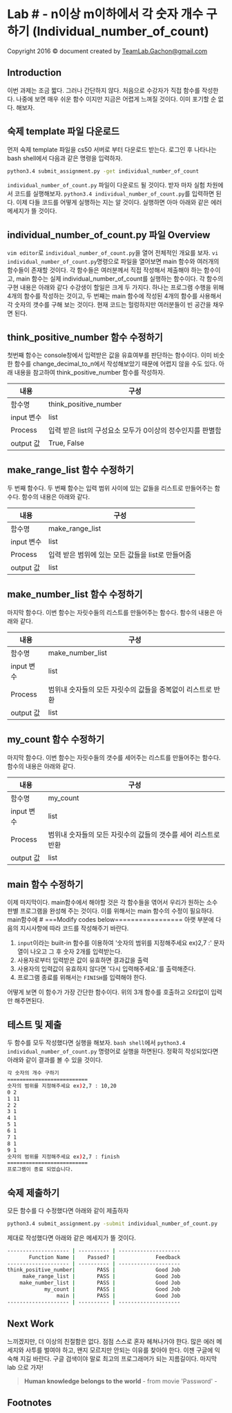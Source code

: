 Lab # - n이상 m이하에서 각 숫자 개수 구하기 (Individual_number_of_count)
===================================================
Copyright 2016 © document created by TeamLab.Gachon@gmail.com

## Introduction
이번 과제는 조금 짧다. 그러나 간단하지 않다. 처음으로 수강자가 직접 함수를 작성한다. 나중에 보면 매우 쉬운 함수 이지만 지금은 어렵게 느껴질 것이다. 이미 포기할 순 없다. 해보자.


## 숙제 template 파일 다운로드
먼저 숙제 template 파일을 cs50 서버로 부터 다운로드 받는다. 로그인 후 나타나는 bash shell에서 다음과 같은 명령을 입력하자.
```bash
python3.4 submit_assignment.py -get individual_number_of_count
```  
`individual_number_of_count.py` 파일이 다운로드 될 것이다. 받자 마자 실험 차원에서 코드를 실행해보자. `python3.4 individual_number_of_count.py`를 입력하면 된다. 이제 다들 코드를 어떻게 실행하는 지는 알 것이다.  실행하면 아마 아래와 같은 에러 메세지가 뜰 것이다. 


## individual_number_of_count.py 파일 Overview

`vim editor`로 `individual_number_of_count.py`을 열어 전체적인 개요를 보자. `vi individual_number_of_count.py`명령으로 파일을 열어보면 main 함수와 여러개의 함수들이 존재할 것이다. 각 함수들은 여러분께서 직접 작성해서 제출해야 하는 함수이고, main 함수는 실제 individual_number_of_count를 실행하는 함수이다. 각 함수의 구현 내용은 아래와 같다
 수강생이 할일은 크게 두 가지다. 하나는 프로그램 수행을 위해 4개의 함수를 작성하는 것이고, 두 번째는 main 함수에 작성된 4개의 함수를 사용해서 각 숫자의 갯수를 구해 보는 것이다. 현재 코드는 헐렁하지만 여러분들이 빈 공간을 채우면 된다.
 
 

## think_positive_number 함수 수정하기
첫번째 함수는 console창에서 입력받은 값을 유효여부를 판단하는 함수이다. 이미 비숫한 함수를 change_decimal_to_n에서 작성해보았기 때문에 어렵지 않을 수도 있다. 아래 내용을 참고하여 think_positive_number 함수를 작성하자.

내용           | 구성 
--------       | ---
함수명      | think_positive_number
input 변수  | list
Process     | 입력 받은 list의 구성요소 모두가 0이상의 정수인지를 판별함
output 값   | True, False


## make_range_list 함수 수정하기
두 번째 함수다. 두 번째 함수는 입력 범위 사이에 있는 값들을 리스트로 만들어주는 함수다. 함수의 내용은 아래와 같다.

내용           | 구성 
--------       | ---
함수명      | make_range_list
input 변수  | list
Process     | 입력 받은 범위에 있는 모든 값들을 list로 만들어줌
output 값   | list


## make_number_list 함수 수정하기
마지막 함수다. 이번 함수는 자릿수들의 리스트를 만들어주는 함수다. 함수의 내용은 아래와 같다.

내용           | 구성 
--------       | ---
함수명      | make_number_list
input 변수  | list
Process     | 범위내 숫자들의 모든 자릿수의 값들을 중복없이 리스트로 반환
output 값   | list

## my_count 함수 수정하기
마지막 함수다. 이번 함수는 자릿수들의 갯수를 세어주는 리스트를 만들어주는 함수다. 함수의 내용은 아래와 같다.

내용           | 구성 
--------       | ---
함수명      | my_count
input 변수  | list
Process     | 범위내 숫자들의 모든 자릿수의 값들의 갯수를 세어 리스트로 반환
output 값   | list


## main 함수 수정하기
이제 마지막이다. main함수에서 해야할 것은 각 함수들을 엮어서 우리가 원하는 소수 판별 프로그램을 완성해 주는 것이다. 이를 위해서는 main 함수의 수정이 필요하다. main함수에 # ===Modify codes below================= 아랫 부분에 다음의 지시사항에 따라 코드를 작성해주기 바란다.
 
1. `input`이라는 built-in 함수를 이용하여 '숫자의 범위를 지정해주세요 ex)2,7 :' 문자열이 나오고 그 후 숫자 2개를 입력받는다.
2. 사용자로부터 입력받은 값이 유효하면 결과값을 출력 
3. 사용자의 입력값이 유효하지 않다면 '다시 입력해주세요.'를 출력해준다.
4. 프로그램 종료를 위해서는 `FINISH`를 입력해야 한다.

어떻게 보면 이 함수가 가장 간단한 함수이다. 위의 3개 함수를 호출하고 오타없이 입력만 해주면된다.


## 테스트 및 제출
두 함수를 모두 작성했다면 실행을 해보자. `bash shell`에서 `python3.4 individual_number_of_count.py` 명령어로 실행을 하면된다. 정확히 작성되었다면 아래와 같이 결과를 볼 수 있을 것이다.
```bash
각 숫자의 개수 구하기
==========================
숫자의 범위를 지정해주세요 ex)2,7 : 10,20
0 2
1 11
2 2
3 1
4 1
5 1
6 1
7 1
8 1
9 1
숫자의 범위를 지정해주세요 ex)2,7 : finish
==========================
프로그램이 종료 되었습니다.
```


## 숙제 제출하기
모든 함수를 다 수정했다면 아래와 같이 제출하자
```bash
python3.4 submit_assignment.py -submit individual_number_of_count.py
```

제대로 작성했다면 아래와 같은 메세지가 뜰 것이다.

```bash
-------------------- | ---------- | --------------------
       Function Name |    Passed? |             Feedback
-------------------- | ---------- | --------------------
think_positive_number|       PASS |             Good Job
     make_range_list |       PASS |             Good Job
    make_number_list |       PASS |             Good Job
            my_count |       PASS |             Good Job
                main |       PASS |             Good Job
-------------------- | ---------- | --------------------
```


## Next Work
느끼겠지만, 더 이상의 친절함은 없다. 점점 스스로 혼자 헤쳐나가야 한다. 많은 에러 메세지와 사투를 벌여야 하고, 왠지 모르지만 안되는 이유를 찾아야 한다. 이젠 구글에 익숙해 지길 바란다. 구글 검색이야 말로 최고의 프로그래머가 되는 지름길이다. 마지막 lab 으로 가자!

> **Human knowledge belongs to the world** - from movie 'Password' -


## Footnotes

